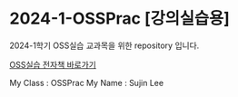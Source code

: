# 2024-1-OSSPrac [강의실습용]

2024-1학기 OSS실습 교과목을 위한 repository 입니다.

[OSS실습 전자책 바로가기](https://wikidocs.net/book/13835)

My Class : OSSPrac
My Name : Sujin Lee
